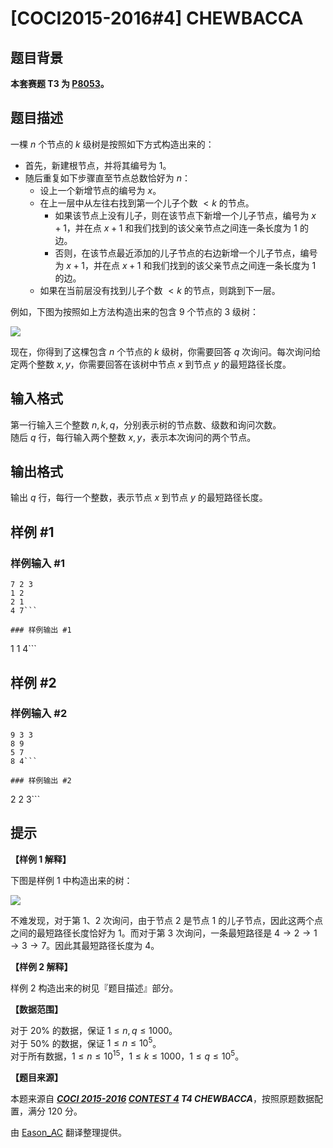 # [COCI2015-2016#4] CHEWBACCA

## 题目背景

**本套赛题 T3 为 [P8053](https://www.luogu.com.cn/problem/P8053)。**

## 题目描述

一棵 $n$ 个节点的 $k$ 级树是按照如下方式构造出来的：

- 首先，新建根节点，并将其编号为 $1$。
- 随后重复如下步骤直至节点总数恰好为 $n$：
  - 设上一个新增节点的编号为 $x$。
  - 在上一层中从左往右找到第一个儿子个数 $<k$ 的节点。
    - 如果该节点上没有儿子，则在该节点下新增一个儿子节点，编号为 $x+1$，并在点 $x+1$ 和我们找到的该父亲节点之间连一条长度为 $1$ 的边。
    - 否则，在该节点最近添加的儿子节点的右边新增一个儿子节点，编号为 $x+1$，并在点 $x+1$ 和我们找到的该父亲节点之间连一条长度为 $1$ 的边。
  - 如果在当前层没有找到儿子个数 $<k$ 的节点，则跳到下一层。

例如，下图为按照如上方法构造出来的包含 $9$ 个节点的 $3$ 级树：

![](https://cdn.luogu.com.cn/upload/image_hosting/ex7c671v.png)

现在，你得到了这棵包含 $n$ 个节点的 $k$ 级树，你需要回答 $q$ 次询问。每次询问给定两个整数 $x,y$，你需要回答在该树中节点 $x$ 到节点 $y$ 的最短路径长度。

## 输入格式

第一行输入三个整数 $n,k,q$，分别表示树的节点数、级数和询问次数。  
随后 $q$ 行，每行输入两个整数 $x,y$，表示本次询问的两个节点。

## 输出格式

输出 $q$ 行，每行一个整数，表示节点 $x$ 到节点 $y$ 的最短路径长度。

## 样例 #1

### 样例输入 #1
```
7 2 3
1 2
2 1
4 7```

### 样例输出 #1

```
1
1
4```

## 样例 #2

### 样例输入 #2
```
9 3 3
8 9
5 7
8 4```

### 样例输出 #2

```
2
2
3```

## 提示

**【样例 1 解释】**

下图是样例 1 中构造出来的树：

![](https://cdn.luogu.com.cn/upload/image_hosting/v7semhvp.png)

不难发现，对于第 $1$、$2$ 次询问，由于节点 $2$ 是节点 $1$ 的儿子节点，因此这两个点之间的最短路径长度恰好为 $1$。而对于第 $3$ 次询问，一条最短路径是 $4\rightarrow 2\rightarrow 1\rightarrow 3\rightarrow 7$。因此其最短路径长度为 $4$。

**【样例 2 解释】**

样例 2 构造出来的树见『题目描述』部分。

**【数据范围】**

对于 $20\%$ 的数据，保证 $1\leqslant n,q\leqslant 1000$。  
对于 $50\%$ 的数据，保证 $1\leqslant n\leqslant 10^5$。  
对于所有数据，$1\leqslant n\leqslant 10^{15}$，$1\leqslant k\leqslant 1000$，$1\leqslant q\leqslant 10^5$。

**【题目来源】**

本题来源自 **_[COCI 2015-2016](https://hsin.hr/coci/archive/2015_2016/) [CONTEST 4](https://hsin.hr/coci/archive/2015_2016/contest4_tasks.pdf) T4 CHEWBACCA_**，按照原题数据配置，满分 $120$ 分。

由 [Eason_AC](https://www.luogu.com.cn/user/112917) 翻译整理提供。
